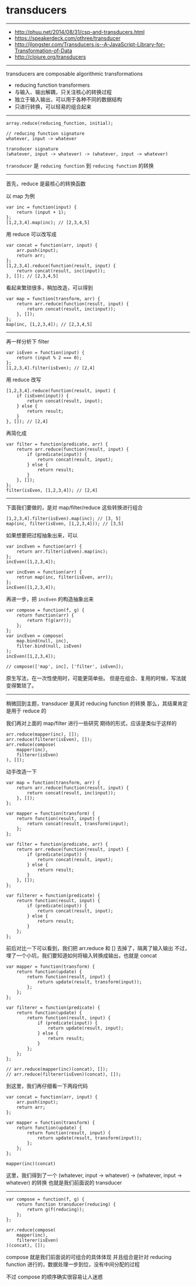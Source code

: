 # transducers

---

+ http://phuu.net/2014/08/31/csp-and-transducers.html
+ https://speakerdeck.com/othree/transducer
+ http://jlongster.com/Transducers.js--A-JavaScript-Library-for-Transformation-of-Data
+ http://clojure.org/transducers

---

transducers are composable algorithmic transformations

+ reducing function transformers
+ 与输入、输出解耦，只关注核心的转换过程
+ 独立于输入输出，可以用于各种不同的数据结构
+ 只进行转换，可以轻易的组合起来

---

```
array.reduce(reducing_function, initial);
```

```
// reducing function signature
whatever, input -> whatever
```

```
transducer signature
(whatever, input -> whatever) -> (whatever, input -> whatever)
```

`transducer` 是 `reducing function` 到 `reducing function` 的转换

---

首先，reduce 是最核心的转换函数

以 map 为例

```
var inc = function(input) {
    return (input + 1);
};
[1,2,3,4].map(inc); // [2,3,4,5]
```

用 reduce 可以改写成

```
var concat = function(arr, input) {
    arr.push(input);
    return arr;
};
[1,2,3,4].reduce(function(result, input) {
    return concat(result, inc(input));
}, []); // [2,3,4,5]
```

看起来繁琐很多，稍加改造，可以得到

```
var map = function(transform, arr) {
    return arr.reduce(function(result, input) {
        return concat(result, inc(input));
    }, []);
};
map(inc, [1,2,3,4]); // [2,3,4,5]
```

---

再一样分析下 filter

```
var isEven = function(input) {
    return (input % 2 === 0);
};
[1,2,3,4].filter(isEven); // [2,4]
```

用 reduce 改写

```
[1,2,3,4].reduce(function(result, input) {
    if (isEven(input)) {
        return concat(result, input);
    } else {
        return result;
    }
}, []); // [2,4]
```

再简化成

```
var filter = function(predicate, arr) {
    return arr.reduce(function(result, input) {
        if (predicate(input)) {
            return concat(result, input);
        } else {
            return result;
        }
    }, []);
};
filter(isEven, [1,2,3,4]); // [2,4]
```

---

下面我们要做的，是对 map/filter/reduce 这些转换进行组合

```
[1,2,3,4].filter(isEven).map(inc); // [3, 5]
map(inc, filter(isEven, [1,2,3,4])); // [3,5]
```

如果想要把过程抽象出来，可以

```
var incEven = function(arr) {
    return arr.filter(isEven).map(inc);
};
incEven([1,2,3,4]);

var incEven = function(arr) {
    retrun map(inc, filter(isEven, arr));
};
incEven([1,2,3,4]);
```

再进一步，把 `incEven` 的构造抽象出来

```
var compose = function(f, g) {
    return function(arr) {
        return f(g(arr));
    };
};
var incEven = compose(
    map.bind(null, inc),
    filter.bind(null, isEven)
);
incEven([1,2,3,4]);

// compose(['map', inc], ['filter', isEven]);
```

原生写法，在一次性使用时，可能更简单些。
但是在组合、复用的时候，写法就变得繁琐了。

---

稍微回到主题，transducer 是真对 reducing function 的转换
那么，其结果肯定是用于 reduce 的

我们再对上面的 map/filter 进行一些研究
期待的形式，应该是类似于这样的

```
arr.reduce(mapper(inc), []);
arr.reduce(filterer(isEven), []);
arr.reduce(compose(
    mapper(inc),
    filterer(isEven)
), []);
```

动手改造一下

```
var map = function(transform, arr) {
    return arr.reduce(function(result, input) {
        return concat(result, inc(input));
    }, []);
};

var mapper = function(transform) {
    return function(result, input) {
        return concat(result, transform(input);
    };
};
```

```
var filter = function(predicate, arr) {
    return arr.reduce(function(result, input) {
        if (predicate(input)) {
            return concat(result, input);
        } else {
            return result;
        }
    }, []);
};

var filterer = function(predicate) {
    return function(result, input) {
        if (predicate(input)) {
            return concat(result, input);
        } else {
            return result;
        }
    };
};
```

前后对比一下可以看到，我们把 arr.reduce 和 [] 去掉了，隔离了输入输出
不过，埋了一个小坑，我们要知道如何将输入转换成输出，也就是 concat

```
var mapper = function(transform) {
    return function(update) {
        return function(result, input) {
            return update(result, transform(input));
        };
    };
};

var filterer = function(predicate) {
    return function(update) {
        return function(result, input) {
            if (predicate(input)) {
                return update(result, input);
            } else {
                return result;
            }
        };
    };
};

// arr.reduce(mapper(inc)(concat), []);
// arr.reduce(filterer(isEven)(concat), []);
```

到这里，我们再仔细看一下两段代码

```
var concat = function(arr, input) {
    arr.push(input);
    return arr;
};

var mapper = function(transform) {
    return function(update) {
        return function(result, input) {
            return update(result, transform(input));
        };
    };
};

mapper(inc)(concat)
```

这里，我们得到了一个 (whatever, input -> whatever) -> (whatever, input -> whatever) 的转换
也就是我们前面说的 transducer

---

```
var compose = function(f, g) {
    return function transducer(reducing) {
        return g(f(reducing));
    };
};

arr.reduce(compose(
    mapper(inc),
    filterer(isEven)
)(concat), []);
```

compose 就是我们前面说的可组合的具体体现
并且组合是针对 reducing function 进行的，数据处理一步到位，没有中间分配的过程

不过 compose 的顺序确实很容易让人迷惑
